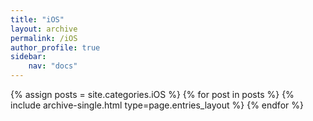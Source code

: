 ```yaml
---
title: "iOS"
layout: archive
permalink: /iOS
author_profile: true
sidebar:
    nav: "docs"
---
```


{% assign posts = site.categories.iOS %}
{% for post in posts %} {% include archive-single.html type=page.entries_layout %} {% endfor %}